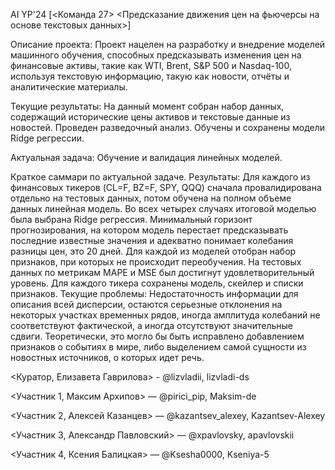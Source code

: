 AI YP'24 [<Команда 27> <Предсказание движения цен на фьючерсы на основе текстовых данных>]

Описание проекта:
Проект нацелен на разработку и внедрение моделей машинного обучения, способных предсказывать изменения цен на финансовые активы, такие как WTI, Brent, S&P 500 и Nasdaq-100, используя текстовую информацию, такую как новости, отчёты и аналитические материалы.  

Текущие результаты:
На данный момент собран набор данных, содержащий исторические цены активов и текстовые данные из новостей. Проведен разведочный анализ. Обучены и сохранены модели Ridge регрессии.

Актуальная задача:
Обучение и валидация линейных моделей.

Краткое саммари по актуальной задаче. Результаты:
  Для каждого из финансовых тикеров (CL=F, BZ=F, SPY, QQQ) сначала провалидирована отдельно на тестовых данных, потом обучена на полном объеме данных линейная модель. Во всех четырех случаях итоговой моделью была выбрана Ridge регрессия.
  Минимальный горизонт прогнозирования, на котором модель перестает предсказывать последние известные значения и адекватно понимает колебания разницы цен, это 20 дней. 
  Для каждой из моделей отобран набор признаков, при которых не происходит переобучения. 
  На тестовых данных по метрикам MAPE и MSE был достигнут удовлетворительный уровень.
  Для каждого тикера сохранены модель, скейлер и списки признаков.
Текущие проблемы:
  Недостаточность информации для описания всей дисперсии, остаются серьезные отклонения на некоторых участках временных рядов, иногда амплитуда колебаний не соответствуют фактической, а иногда отсутствуют значительные сдвиги. Теоретически, это могло бы быть исправлено добавлением признаков о событиях в мире, либо выделением самой сущности из новостных источников, о которых идет речь.


<Куратор, Елизавета Гаврилова> - @lizvladii, lizvladi-ds

<Участник 1, Максим Архипов> — @pirici_pip, Maksim-de

<Участник 2, Алексей Казанцев> — @kazantsev_alexey, Kazantsev-Alexey

<Участник 3, Александр Павловский> — @xpavlovsky, apavlovskii

<Участник 4, Ксения Балицкая> — @Ksesha0000, Kseniya-5
